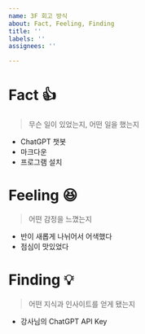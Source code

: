 ```yaml
---
name: 3F 회고 방식
about: Fact, Feeling, Finding
title: ''
labels: ''
assignees: ''

---
```


# Fact 👍 
> 무슨 일이 있었는지, 어떤 일을 했는지
* ChatGPT 챗봇
* 마크다운
* 프로그램 설치

# Feeling 😆 
> 어떤 감정을 느꼈는지
* 반이 새롭게 나뉘어서 어색했다
* 점심이 맛있었다

# Finding 💡 
> 어떤 지식과 인사이트를 얻게 됐는지
* 강사님의 ChatGPT API Key
